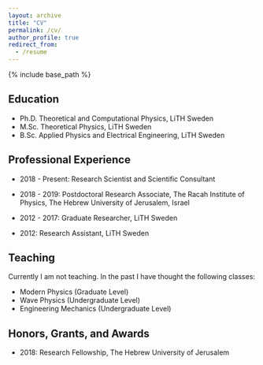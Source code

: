 ```yaml
---
layout: archive
title: "CV"
permalink: /cv/
author_profile: true
redirect_from:
  - /resume
---
```


{% include base_path %}

## Education

* Ph.D. Theoretical and Computational Physics, LiTH Sweden 
* M.Sc. Theoretical Physics, LiTH Sweden 
* B.Sc. Applied Physics and Electrical Engineering, LiTH Sweden 

## Professional Experience 

* 2018 - Present: Research Scientist and Scientific Consultant
  
* 2018 - 2019: Postdoctoral Research Associate, The Racah Institute of Physics, The Hebrew University of Jerusalem, Israel 

* 2012 - 2017: Graduate Researcher, LiTH Sweden

* 2012: Research Assistant, LiTH Sweden 
   
## Teaching    

Currently I am not teaching. In the past I have thought the following classes:

  * Modern Physics (Graduate Level) 
  * Wave Physics (Undergraduate Level)
  * Engineering Mechanics (Undergraduate Level)

## Honors, Grants, and Awards

* 2018: Research Fellowship, The Hebrew University of Jerusalem 
